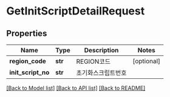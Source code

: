 # GetInitScriptDetailRequest

## Properties
Name | Type | Description | Notes
------------ | ------------- | ------------- | -------------
**region_code** | **str** | REGION코드 | [optional] 
**init_script_no** | **str** | 초기화스크립트번호 | 

[[Back to Model list]](../README.md#documentation-for-models) [[Back to API list]](../README.md#documentation-for-api-endpoints) [[Back to README]](../README.md)


